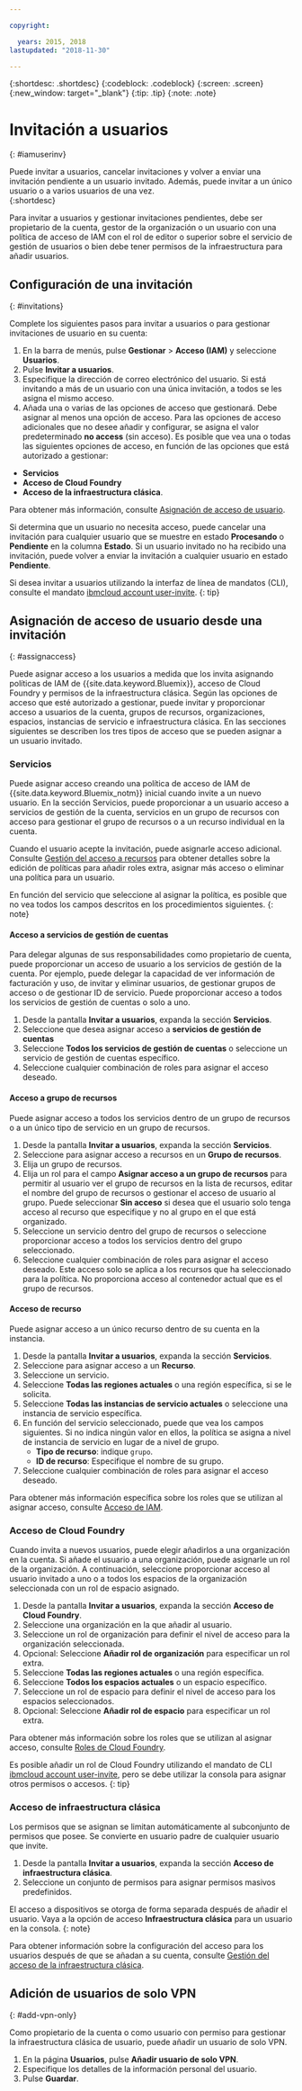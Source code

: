 ```yaml
---

copyright:

  years: 2015, 2018
lastupdated: "2018-11-30"

---
```


{:shortdesc: .shortdesc}
{:codeblock: .codeblock}
{:screen: .screen}
{:new_window: target="_blank"}
{:tip: .tip}
{:note: .note}

# Invitación a usuarios
{: #iamuserinv}

Puede invitar a usuarios, cancelar invitaciones y volver a enviar una invitación pendiente a un usuario invitado. Además, puede invitar a un único usuario o a varios usuarios de una vez.    
{:shortdesc}

Para invitar a usuarios y gestionar invitaciones pendientes, debe ser propietario de la cuenta, gestor de la organización o un usuario con una política de acceso de IAM con el rol de editor o superior sobre el servicio de gestión de usuarios o bien debe tener permisos de la infraestructura para añadir usuarios.

## Configuración de una invitación
{: #invitations}

Complete los siguientes pasos para invitar a usuarios o para gestionar invitaciones de usuario en su cuenta:

1. En la barra de menús, pulse **Gestionar** &gt; **Acceso (IAM)** y seleccione **Usuarios**.
2. Pulse **Invitar a usuarios**.
3. Especifique la dirección de correo electrónico del usuario. Si está invitando a más de un usuario con una única invitación, a todos se les asigna el mismo acceso.
4. Añada una o varias de las opciones de acceso que gestionará. Debe asignar al menos una opción de acceso. Para las opciones de acceso adicionales que no desee añadir y configurar, se asigna el valor predeterminado **no access** (sin acceso). Es posible que vea una o todas las siguientes opciones de acceso, en función de las opciones que está autorizado a gestionar:

  * **Servicios**
  * **Acceso de Cloud Foundry**
  * **Acceso de la infraestructura clásica**.

  Para obtener más información, consulte [Asignación de acceso de usuario](/docs/iam/iamuserinv.html#assignaccess).

Si determina que un usuario no necesita acceso, puede cancelar una invitación para cualquier usuario que se muestre en estado **Procesando** o **Pendiente** en la columna **Estado**. Si un usuario invitado no ha recibido una invitación, puede volver a enviar la invitación a cualquier usuario en estado **Pendiente**.

Si desea invitar a usuarios utilizando la interfaz de línea de mandatos (CLI), consulte el mandato [ibmcloud account user-invite](/docs/cli/reference/ibmcloud/cli_acct_org_role.html#ibmcloud_account_user_invite).
{: tip}

## Asignación de acceso de usuario desde una invitación
{: #assignaccess}

Puede asignar acceso a los usuarios a medida que los invita asignando políticas de IAM de {{site.data.keyword.Bluemix}}, acceso de Cloud Foundry y permisos de la infraestructura clásica. Según las opciones de acceso que esté autorizado a gestionar, puede invitar y proporcionar acceso a usuarios de la cuenta, grupos de recursos, organizaciones, espacios, instancias de servicio e infraestructura clásica. En las secciones siguientes se describen los tres tipos de acceso que se pueden asignar a un usuario invitado.

### Servicios

Puede asignar acceso creando una política de acceso de IAM de {{site.data.keyword.Bluemix_notm}} inicial cuando invite a un nuevo usuario. En la sección Servicios, puede proporcionar a un usuario acceso a servicios de gestión de la cuenta, servicios en un grupo de recursos con acceso para gestionar el grupo de recursos o a un recurso individual en la cuenta.

Cuando el usuario acepte la invitación, puede asignarle acceso adicional. Consulte [Gestión del acceso a recursos](/docs/iam/mngiam.html#iammanidaccser) para obtener detalles sobre la edición de políticas para añadir roles extra, asignar más acceso o eliminar una política para un usuario.

En función del servicio que seleccione al asignar la política, es posible que no vea todos los campos descritos en los procedimientos siguientes.
{: note}

#### Acceso a servicios de gestión de cuentas

Para delegar algunas de sus responsabilidades como propietario de cuenta, puede proporcionar un acceso de usuario a los servicios de gestión de la cuenta. Por ejemplo, puede delegar la capacidad de ver información de facturación y uso, de invitar y eliminar usuarios, de gestionar grupos de acceso o de gestionar ID de servicio. Puede proporcionar acceso a todos los servicios de gestión de cuentas o solo a uno.

1. Desde la pantalla **Invitar a usuarios**, expanda la sección **Servicios**.
2. Seleccione que desea asignar acceso a **servicios de gestión de cuentas**
3. Seleccione **Todos los servicios de gestión de cuentas** o seleccione un servicio de gestión de cuentas específico.
4. Seleccione cualquier combinación de roles para asignar el acceso deseado.

#### Acceso a grupo de recursos

Puede asignar acceso a todos los servicios dentro de un grupo de recursos o a un único tipo de servicio en un grupo de recursos.

1. Desde la pantalla **Invitar a usuarios**, expanda la sección **Servicios**.
2. Seleccione para asignar acceso a recursos en un **Grupo de recursos**.
3. Elija un grupo de recursos.
4. Elija un rol para el campo **Asignar acceso a un grupo de recursos** para permitir al usuario ver el grupo de recursos en la lista de recursos, editar el nombre del grupo de recursos o gestionar el acceso de usuario al grupo. Puede seleccionar **Sin acceso** si desea que el usuario solo tenga acceso al recurso que especifique y no al grupo en el que está organizado.
5. Seleccione un servicio dentro del grupo de recursos o seleccione proporcionar acceso a todos los servicios dentro del grupo seleccionado.
6. Seleccione cualquier combinación de roles para asignar el acceso deseado. Este acceso solo se aplica a los recursos que ha seleccionado para la política. No proporciona acceso al contenedor actual que es el grupo de recursos.

#### Acceso de recurso

Puede asignar acceso a un único recurso dentro de su cuenta en la instancia.

1. Desde la pantalla **Invitar a usuarios**, expanda la sección **Servicios**.
2. Seleccione para asignar acceso a un **Recurso**.
3. Seleccione un servicio.
4. Seleccione **Todas las regiones actuales** o una región específica, si se le solicita.
5. Seleccione **Todas las instancias de servicio actuales** o seleccione una instancia de servicio específica.
6. En función del servicio seleccionado, puede que vea los campos siguientes. Si no indica ningún valor en ellos, la política se asigna a nivel de instancia de servicio en lugar de a nivel de grupo.
    * **Tipo de recurso**: indique `grupo`.
    * **ID de recurso**: Especifique el nombre de su grupo.
7. Seleccione cualquier combinación de roles para asignar el acceso deseado.

Para obtener más información específica sobre los roles que se utilizan al asignar acceso, consulte [Acceso de IAM](/docs/iam/users_roles.html#iamusermanrol).

### Acceso de Cloud Foundry

Cuando invita a nuevos usuarios, puede elegir añadirlos a una organización en la cuenta. Si añade el usuario a una organización, puede asignarle un rol de la organización. A continuación, seleccione proporcionar acceso al usuario invitado a uno o a todos los espacios de la organización seleccionada con un rol de espacio asignado.

1. Desde la pantalla **Invitar a usuarios**, expanda la sección **Acceso de Cloud Foundry**.
2. Seleccione una organización en la que añadir al usuario.
3. Seleccione un rol de organización para definir el nivel de acceso para la organización seleccionada.
4. Opcional: Seleccione **Añadir rol de organización** para especificar un rol extra.
5. Seleccione **Todas las regiones actuales** o una región específica.
6. Seleccione **Todos los espacios actuales** o un espacio específico.
7. Seleccione un rol de espacio para definir el nivel de acceso para los espacios seleccionados.
8. Opcional: Seleccione **Añadir rol de espacio** para especificar un rol extra.

Para obtener más información sobre los roles que se utilizan al asignar acceso, consulte [Roles de Cloud Foundry](/docs/iam/cfaccess.html#cfroles).

Es posible añadir un rol de Cloud Foundry utilizando el mandato de CLI [ibmcloud account user-invite](/docs/cli/reference/ibmcloud/cli_acct_org_role.html#ibmcloud_account_user_invite), pero se debe utilizar la consola para asignar otros permisos o accesos.
{: tip}

### Acceso de infraestructura clásica

Los permisos que se asignan se limitan automáticamente al subconjunto de permisos que posee. Se convierte en usuario padre de cualquier usuario que invite.

1. Desde la pantalla **Invitar a usuarios**, expanda la sección **Acceso de infraestructura clásica**.
2. Seleccione un conjunto de permisos para asignar permisos masivos predefinidos.

El acceso a dispositivos se otorga de forma separada después de añadir el usuario. Vaya a la opción de acceso **Infraestructura clásica** para un usuario en la consola.
{: note}

Para obtener información sobre la configuración del acceso para los usuarios después de que se añadan a su cuenta, consulte [Gestión del acceso de la infraestructura clásica](/docs/iam/mnginfra.html#managing-infrastructure-access).

## Adición de usuarios de solo VPN
{: #add-vpn-only}

Como propietario de la cuenta o como usuario con permiso para gestionar la infraestructura clásica de usuario, puede añadir un usuario de solo VPN.

1. En la página **Usuarios**, pulse **Añadir usuario de solo VPN**.
3. Especifique los detalles de la información personal del usuario.
4. Pulse **Guardar**.
